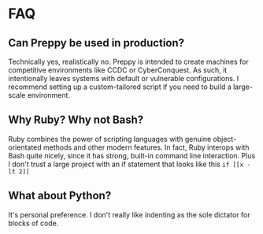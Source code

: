 # FAQ
## Can Preppy be used in production?
Technically yes, realistically no. Preppy is intended to create machines for competitive environments like CCDC or CyberConquest. As such, it intentionally leaves systems with default or vulnerable configurations. I recommend setting up a custom-tailored script if you need to build a large-scale environment. 

## Why Ruby? Why not Bash?
Ruby combines the power of scripting languages with genuine object-orientated methods and other modern features. In fact, Ruby interops with Bash quite nicely, since it has strong, built-in command line interaction. Plus I don't trust a large project with an if statement that looks like this `if [[x -lt 2]]`

## What about Python? 
It's personal preference. I don't really like indenting as the sole dictator for blocks of code.